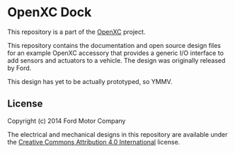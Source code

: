 OpenXC Dock
===========

This repository is a part of the [OpenXC][] project.

This repository contains the documentation and open source design files for an
example OpenXC accessory that provides a generic I/O interface to add sensors
and actuators to a vehicle. The design was originally released by Ford.

This design has yet to be actually prototyped, so YMMV.

## License

Copyright (c) 2014 Ford Motor Company

The electrical and mechanical designs in this repository are available under the
[Creative Commons Attribution 4.0
International](http://creativecommons.org/licenses/by/4.0/deed.en_US) license.

[OpenXC]: http://openxcplatform.com

